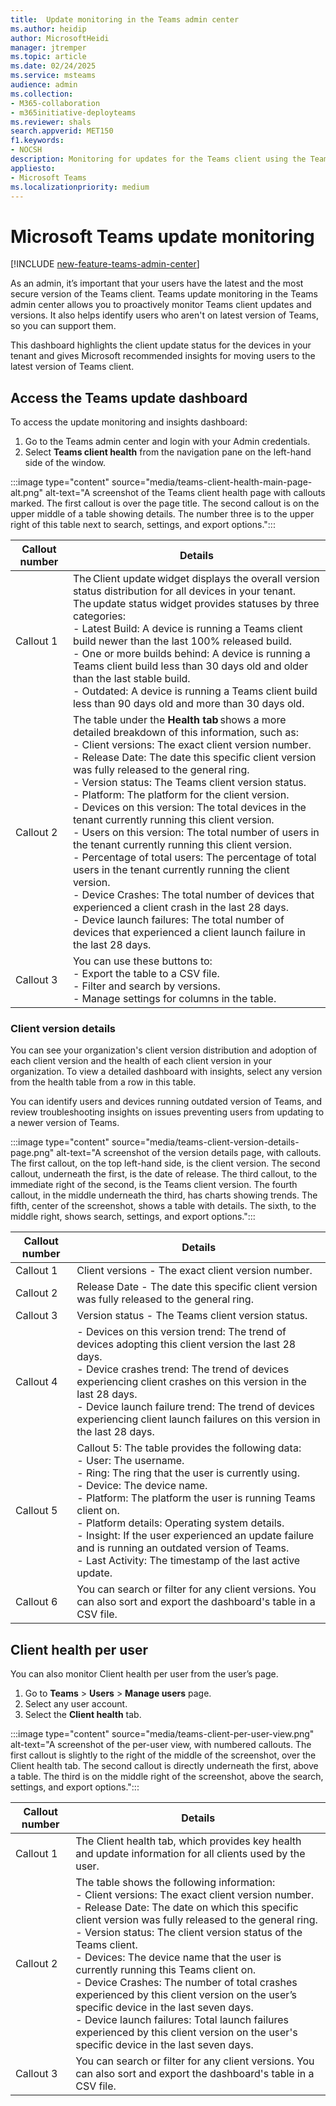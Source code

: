 ```yaml
---
title:  Update monitoring in the Teams admin center
ms.author: heidip
author: MicrosoftHeidi
manager: jtremper
ms.topic: article
ms.date: 02/24/2025
ms.service: msteams
audience: admin
ms.collection: 
- M365-collaboration
- m365initiative-deployteams
ms.reviewer: shals
search.appverid: MET150
f1.keywords:
- NOCSH
description: Monitoring for updates for the Teams client using the Teams admin center.
appliesto: 
- Microsoft Teams
ms.localizationpriority: medium
---
```


# Microsoft Teams update monitoring

[!INCLUDE [new-feature-teams-admin-center](includes/new-feature-teams-admin-center.md)]

As an admin, it’s important that your users have the latest and the most secure version of the Teams client. Teams update monitoring in the Teams admin center allows you to proactively monitor Teams client updates and versions. It also helps identify users who aren't on latest version of Teams, so you can support them.

This dashboard highlights the client update status for the devices in your tenant and gives Microsoft recommended insights for moving users to the latest version of Teams client.

## Access the Teams update dashboard

To access the update monitoring and insights dashboard:

1. Go to the Teams admin center and login with your Admin credentials.
1. Select **Teams client health** from the navigation pane on the left-hand side of the window.

:::image type="content" source="media/teams-client-health-main-page-alt.png" alt-text="A screenshot of the Teams client health page with callouts marked. The first callout is over the page title. The second callout is on the upper middle of a table showing details. The number three is to the upper right of this table next to search, settings, and export options.":::

|Callout number |Details  |
|---------------|---------|
|Callout 1      |The Client update widget displays the overall version status distribution for all devices in your tenant. The update status widget provides statuses by three categories:</br>- Latest Build: A device is running a Teams client build newer than the last 100% released build.</br>- One or more builds behind: A device is running a Teams client build less than 30 days old and older than the last stable build.</br>- Outdated: A device is running a Teams client build less than 90 days old and more than 30 days old. |
|Callout 2      |The table under the **Health tab** shows a more detailed breakdown of this information, such as:</br>- Client versions: The exact client version number.</br>- Release Date: The date this specific client version was fully released to the general ring.</br>- Version status: The Teams client version status.</br>- Platform: The platform for the client version.</br>- Devices on this version: The total devices in the tenant currently running this client version.</br>- Users on this version: The total number of users in the tenant currently running this client version.</br>- Percentage of total users: The percentage of total users in the tenant currently running the client version.</br>- Device Crashes: The total number of devices that experienced a client crash in the last 28 days.</br>- Device launch failures: The total number of devices that experienced a client launch failure in the last 28 days. |
|Callout 3      |You can use these buttons to:</br>- Export the table to a CSV file.</br>- Filter and search by versions.</br>- Manage settings for columns in the table. |

### Client version details

You can see your organization's client version distribution and adoption of each client version and the health of each client version in your organization. To view a detailed dashboard with insights, select any version from the health table from a row in this table.

You can identify users and devices running outdated version of Teams, and review troubleshooting insights on issues preventing users from updating to a newer version of Teams.

:::image type="content" source="media/teams-client-version-details-page.png" alt-text="A screenshot of the version details page, with callouts. The first callout, on the top left-hand side, is the client version. The second callout, underneath the first, is the date of release. The third callout, to the immediate right of the second, is the Teams client version. The fourth callout, in the middle underneath the third, has charts showing trends. The fifth, center of the screenshot, shows a table with details. The sixth, to the middle right, shows search, settings, and export options.":::

|Callout number |Details                                                                                                             |
|---------------|--------------------------------------------------------------------------------------------------------------------|
|Callout 1      |Client versions - The exact client version number.                                                                  |
|Callout 2      |Release Date - The date this specific client version was fully released to the general ring.                        |
|Callout 3      |Version status - The Teams client version status.                                                                   |
|Callout 4      |- Devices on this version trend: The trend of devices adopting this client version the last 28 days.</br>- Device crashes trend: The trend of devices experiencing client crashes on this version in the last 28 days.</br>- Device launch failure trend: The trend of devices experiencing client launch failures on this version in the last 28 days. |
|Callout 5      |Callout 5: The table provides the following data:</br>- User: The username.</br>- Ring: The ring that the user is currently using.</br>- Device: The device name.</br>- Platform: The platform the user is running Teams client on.</br>- Platform details: Operating system details.</br>- Insight: If the user experienced an update failure and is running an outdated version of Teams.</br>- Last Activity: The timestamp of the last active update. |
|Callout 6      |You can search or filter for any client versions. You can also sort and export the dashboard's table in a CSV file. |

## Client health per user

You can also monitor Client health per user from the user’s page.

1. Go to **Teams** > **Users** > **Manage users** page.
1. Select any user account.
1. Select the **Client health** tab.

:::image type="content" source="media/teams-client-per-user-view.png" alt-text="A screenshot of the per-user view, with numbered callouts. The first callout is slightly to the right of the middle of the screenshot, over the Client health tab. The second callout is directly underneath the first, above a table. The third is on the middle right of the screenshot, above the search, settings, and export options.":::

|Callout number |Details                                                                                                             |
|---------------|--------------------------------------------------------------------------------------------------------------------|
|Callout 1      |The Client health tab, which provides key health and update information for all clients used by the user. |
|Callout 2      |The table shows the following information:</br>- Client versions: The exact client version number.</br>- Release Date: The date on which this specific client version was fully released to the general ring.</br>- Version status: The client version status of the Teams client.</br>- Devices: The device name that the user is currently running this Teams client on.</br>- Device Crashes: The number of total crashes experienced by this client version on the user’s specific device in the last seven days.</br>- Device launch failures: Total launch failures experienced by this client version on the user's specific device in the last seven days. |
|Callout 3      |You can search or filter for any client versions. You can also sort and export the dashboard's table in a CSV file. |
